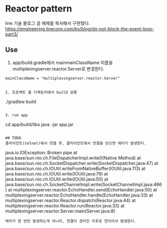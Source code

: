 # Reactor pattern

line 기술 블로그 글 예제를 복사해서 구현했다.   
https://engineering.linecorp.com/ko/blog/do-not-block-the-event-loop-part3/


## Use
1. app/build.gradle에서 mainmainClassName 이름을 multiplexingserver.reactor.Server로 변경한다.
```
mainClassName = "multiplexingserver.reactor.Server"


2. 프로젝트 홈 디렉토리에서 build 실행
```
./gradlew build
```

3. run app
```
cd app/build/libs
java -jar app.jar
```
    
## TODO
클라이언트(telnet)에서 연결 후, 클라이언트에서 연결을 닫으면 에러가 발생한다.   
```
java.io.IOException: Broken pipe
	at java.base/sun.nio.ch.FileDispatcherImpl.write0(Native Method)
	at java.base/sun.nio.ch.SocketDispatcher.write(SocketDispatcher.java:47)
	at java.base/sun.nio.ch.IOUtil.writeFromNativeBuffer(IOUtil.java:113)
	at java.base/sun.nio.ch.IOUtil.write(IOUtil.java:79)
	at java.base/sun.nio.ch.IOUtil.write(IOUtil.java:50)
	at java.base/sun.nio.ch.SocketChannelImpl.write(SocketChannelImpl.java:466)
	at multiplexingserver.reactor.EchoHandler.send(EchoHandler.java:50)
	at multiplexingserver.reactor.EchoHandler.handle(EchoHandler.java:33)
	at multiplexingserver.reactor.Reactor.dispatch(Reactor.java:44)
	at multiplexingserver.reactor.Reactor.run(Reactor.java:33)
	at multiplexingserver.reactor.Server.main(Server.java:8)
```
에러가 한 번만 발생하는게 아니라, 연결이 끊어진 이후로 연이어서 발생한다.
